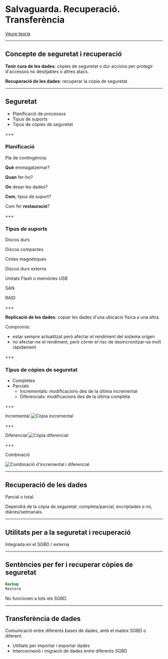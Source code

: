 Salvaguarda. Recuperació. Transferència
===================

[Veure teoria](https://jrodr236.github.io/GBD-UF3/SalvaguardaRecuperacioTransferencia)

---

Concepte de seguretat i recuperació
---------------------
**Tenir cura de les dades**: còpies de seguretat o dur accions per protegir d'accessos no desitjables o altres atacs.

**Recuperació de les dades**: recuperar la còpia de seguretat.

---

Seguretat
---------------------

* Planificació de processos
* Tipus de suports
* Tipus de còpies de seguretat

+++

###  Planificació

Pla de contingència:

**Què** emmagatzemar?

**Quan** fer-ho?

**On** desar les dades?

**Com**, tipus de suport?

Com fer **restauració**?

+++

### Tipus de suports

Discos durs

Discos compactes

Cintes magnètiques

Discos durs externs

Unitats Flash o memòries USB

SAN

RAID

+++

**Replicació de les dades**: copiar les dades d'una ubicació física a una altra.

Compromís:
* estar sempre actualitzat però afectar el rendiment del sistema origen
* no afectar-ne el rendiment, però córrer el risc de desincronitzar-se molt ràpidament

+++

###  Tipus de còpies de seguretat

* Completes
* Parcials
  * Incrementals: modificacions des de la última incremental
  * Diferencials: modificacions des de la última completa

+++

Incremental
![Còpia incremental](http://static.couchbaseinc.hosting.ca.onehippo.com/images/server/3.x/20170420-170703/backup-differential-incremental.jpg)

+++

Diferencial
![Còpia diferencial](http://static.couchbaseinc.hosting.ca.onehippo.com/images/server/3.x/20170420-170703/backup-cumulative-incremental.jpg)

+++

Combinació

![Combinació d'incremental i diferencial](http://static.couchbaseinc.hosting.ca.onehippo.com/images/server/3.x/20170420-170703/backup-combined-incremental.jpg)

---

Recuperació de les dades
---------------------

Parcial o total.

Dependrà de la còpia de seguretat: completa/parcial, encriptades o no, diàries/setmanals.

---

Utilitats per a la seguretat i recuperació
---------------------

Integrada en el SGBD / externa

---

Sentències per fer i recuperar còpies de seguretat
---------------------
```SQL
Backup
Restore
```

No funcionen a tots els SGBD.

---


Transferència de dades
---------------------

Comunicació entre diferents bases de dades, amb el mateix SGBD o diferent.

* Utilitats per importar i exportar dades
* Interconnexió i migració de dades entre diferents SGBD
